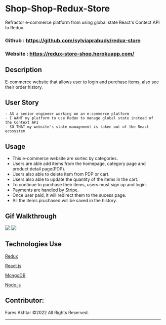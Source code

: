 # Shop-Shop-Redux-Store

Refractor e-commerce platform from using global state React's Contect API to Redux.

### Github : https://github.com/sylviaprabudy/redux-store

### Website : https://redux-store-shop.herokuapp.com/

## Description

E-commerce website that allows user to login and purchase items, also see their order history.

## User Story

```
- AS a senior engineer working on an e-commerce platform
- I WANT my platform to use Redux to manage global state instead of the Context API
- SO THAT my website's state management is taken out of the React ecosystem
```

## Usage

- This e-commerce website are sortec by categories.
- Users are able add items from the homepage, category page and product detail page(PDP).
- Users also able to delete item from PDP or cart.
- Users also able to update the quantity of the items in the cart.
- To continue to purchase their items, users must sign up and login.
- Payments are handled by Stripe.
- Once user paid, it will redirect them to the sucess page.
- All the items pruchased will be saved in the history.

## Gif Walkthrough

![](client/public/images/addcart.gif)
![](client/public/images/login-payment.gif)

## Technologies Use

<p><a href="https://redux.js.org/">Redux</a></p>
<p><a href="https://reactjs.org/">React.js</a></p>
<p><a href="https://www.mongodb.com/">MongoDB</a></p>
<p><a href="https://nodejs.org/">Node.js</a></p>

## Contributor:

Fares Akhtar ©2022 All Rights Reserved.

---
